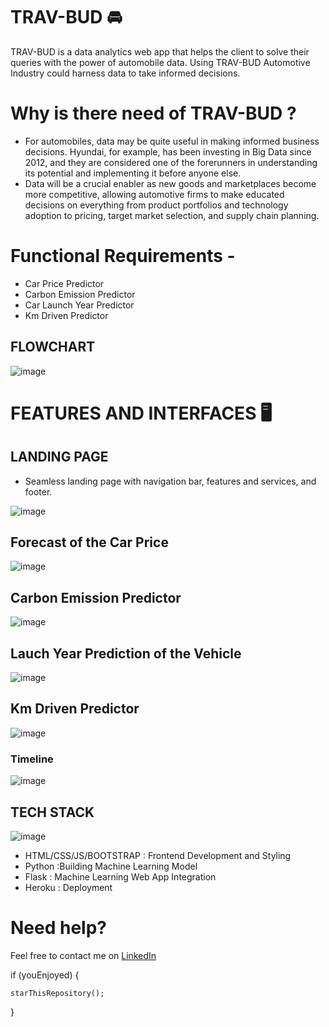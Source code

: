 # TRAV-BUD :oncoming_automobile:

TRAV-BUD is a data analytics web app that helps the client to solve their queries with the power of automobile data. Using TRAV-BUD Automotive Industry could harness data to take informed decisions.


# Why is there need of TRAV-BUD ?

- For automobiles, data may be quite useful in making informed business decisions. Hyundai, for example, has been investing in Big Data since 2012, and they are considered one of the forerunners in understanding its potential and implementing it before anyone else.
- Data will be a crucial enabler as new goods and marketplaces become more competitive, allowing automotive firms to make educated decisions on everything from product portfolios and technology adoption to pricing, target market selection, and supply chain planning.


# Functional Requirements -
- Car Price Predictor
- Carbon Emission Predictor
- Car Launch Year Predictor
- Km Driven Predictor


## FLOWCHART
![image](https://user-images.githubusercontent.com/76087547/170761013-a6a9e1ec-6c77-4760-8725-d781fe6839b9.png) 

# FEATURES AND INTERFACES :desktop_computer:

## LANDING PAGE

- Seamless landing page with navigation bar, features and services, and footer.

![image](https://user-images.githubusercontent.com/76087547/170760305-276e6d7f-6ab1-49c9-81c8-75112641a786.png)

## Forecast of the Car Price
![image](https://user-images.githubusercontent.com/76087547/170762209-a28edb1f-9b3f-433a-8924-ddea865569e9.png)

## Carbon Emission Predictor
![image](https://user-images.githubusercontent.com/76087547/170767614-4e08d9cd-7b7b-4eb0-8fba-188af5a74d97.png)

## Lauch Year Prediction of the Vehicle
![image](https://user-images.githubusercontent.com/76087547/170767716-7cfaf1e7-1aa3-4fc6-8442-ff1ac5e1d882.png)

## Km Driven Predictor
![image](https://user-images.githubusercontent.com/76087547/170816529-573ee080-a41b-48a4-95ce-cdf7ffe5804f.png)

### Timeline
![image](https://user-images.githubusercontent.com/76087547/170762530-98501af2-74cc-4b08-9237-8df61000d726.png)

## TECH STACK

![image](https://user-images.githubusercontent.com/76087547/170817526-a65ecc73-2f49-4bc3-b1e0-1d8372421b17.png)

- HTML/CSS/JS/BOOTSTRAP : Frontend Development and Styling
- Python :Building Machine Learning Model
- Flask : Machine Learning Web App Integration
- Heroku : Deployment

# Need help?
Feel free to contact me on [LinkedIn](https://www.linkedin.com/in/tisha-chawla-a944031a3/)


if (youEnjoyed) {

    starThisRepository();
    
}



